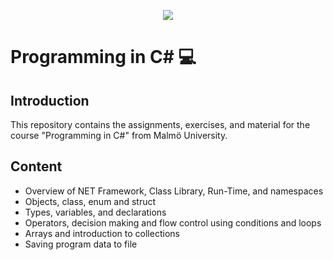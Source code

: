 <p align="center">
  <img src="https://mau.se/siteassets/mau_en_logotype.svg"/>
</p>


# Programming in C# 💻

## Introduction
This repository contains the assignments, exercises, and material for the course "Programming in C#" from Malmö University.

## Content
* Overview of NET Framework, Class Library, Run-Time, and namespaces
* Objects, class, enum and struct
* Types, variables, and declarations
* Operators, decision making and flow control using conditions and loops
* Arrays and introduction to collections
* Saving program data to file
